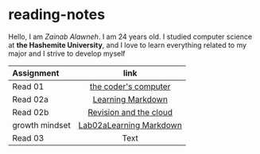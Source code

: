 # reading-notes


Hello, I am *Zainab Alawneh*. I am 24 years old. I studied computer science at **the Hashemite University**, and I love to learn everything related to my major and I strive to develop myself





| Assignment    |              link                         | 
| :---          |             :----:                        |
| Read 01       |[the coder's computer](read01.md)          | 
| Read 02a      |[Learning Markdown](read02a.md)            | 
| Read 02b      |[Revision and the cloud ](read02b.md)      | 
|growth mindset |[Lab02aLearning Markdown](growthMindset.md)| 
| Read 03       | Text                                      | 